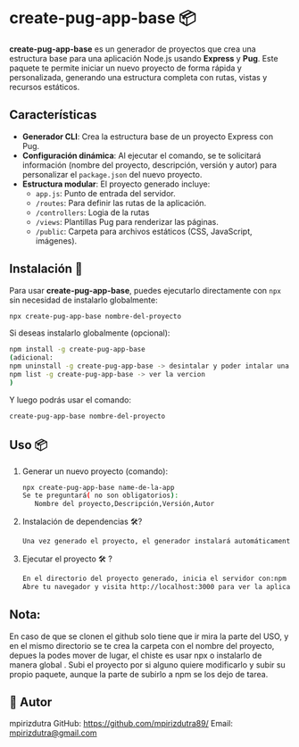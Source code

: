 # create-pug-app-base 📦

**create-pug-app-base** es un generador de proyectos que crea una estructura base para una aplicación Node.js usando **Express** y **Pug**. Este paquete te permite iniciar un nuevo proyecto de forma rápida y personalizada, generando una estructura completa con rutas, vistas y recursos estáticos.

## Características

- **Generador CLI**: Crea la estructura base de un proyecto Express con Pug.
- **Configuración dinámica**: Al ejecutar el comando, se te solicitará información (nombre del proyecto, descripción, versión y autor) para personalizar el `package.json` del nuevo proyecto.
- **Estructura modular**: El proyecto generado incluye:
  - `app.js`: Punto de entrada del servidor.
  - `/routes`: Para definir las rutas de la aplicación.
  - `/controllers`: Logia de la rutas
  - `/views`: Plantillas Pug para renderizar las páginas.
  - `/public`: Carpeta para archivos estáticos (CSS, JavaScript, imágenes).

## Instalación 🚀

Para usar **create-pug-app-base**, puedes ejecutarlo directamente con `npx` sin necesidad de instalarlo globalmente:

```bash
npx create-pug-app-base nombre-del-proyecto
```

Si deseas instalarlo globalmente (opcional):

```bash
npm install -g create-pug-app-base
(adicional:
npm uninstall -g create-pug-app-base -> desintalar y poder intalar una vercion nueva
npm list -g create-pug-app-base -> ver la vercion
)

```

Y luego podrás usar el comando:

```bash
create-pug-app-base nombre-del-proyecto
```

## Uso 📦

1. Generar un nuevo proyecto (comando):
   ```sh
   npx create-pug-app-base name-de-la-app
   Se te preguntará( no son obligatorios):
      Nombre del proyecto,Descripción,Versión,Autor
   ```
2. Instalación de dependencias 🛠?
   ```sh
   Una vez generado el proyecto, el generador instalará automáticamente las dependencias (como express y pug). Si en algún momento necesitas reinstalarlas, entra al directorio del proyecto y ejecuta: npm install
   ```
3. Ejecutar el proyecto 🛠 ?
   ```sh
   En el directorio del proyecto generado, inicia el servidor con:npm start o npm run dev (ejecutado con nodemon)
   Abre tu navegador y visita http://localhost:3000 para ver la aplicación en funcionamiento.
   ```

## Nota:

En caso de que se clonen el github solo tiene que ir mira la parte del USO, y en el mismo directorio se te crea la carpeta con el nombre del proyecto, depues la podes mover de lugar, el chiste es usar npx o instalarlo de manera global .
Subi el proyecto por si alguno quiere modificarlo y subir su propio paquete, aunque la parte de subirlo a npm se los dejo de tarea.

## 👨‍ Autor

mpirizdutra
GitHub: https://github.com/mpirizdutra89/
Email: mpirizdutra@gmail.com

